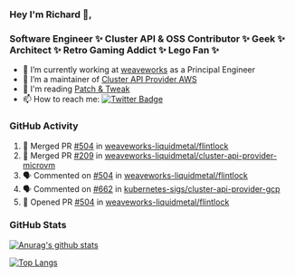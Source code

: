 ### Hey I'm Richard 👋, 

<h3 align="left">Software Engineer ✨ Cluster API & OSS Contributor ✨ Geek ✨ Architect ✨ Retro Gaming Addict ✨ Lego Fan ✨</h3>

- 🔭 I’m currently working at [weaveworks](https://github.com/weaveworks) as a Principal Engineer
- 👯 I’m a maintainer of [Cluster API Provider AWS](https://github.com/kubernetes-sigs/cluster-api-provider-aws)
- 💬 I'm reading [Patch & Tweak](https://bjooks.com/products/patch-tweak-exploring-modular-synthesis)
- 📫 How to reach me: [![Twitter Badge](https://img.shields.io/badge/-@fruit_case-00acee?style=flat&logo=Twitter&logoColor=white)](https://twitter.com/intent/follow?screen_name=fruit_case "Follow on Twitter")

### GitHub Activity 

<!--START_SECTION:activity-->
1. 🎉 Merged PR [#504](https://github.com/weaveworks-liquidmetal/flintlock/pull/504) in [weaveworks-liquidmetal/flintlock](https://github.com/weaveworks-liquidmetal/flintlock)
2. 🎉 Merged PR [#209](https://github.com/weaveworks-liquidmetal/cluster-api-provider-microvm/pull/209) in [weaveworks-liquidmetal/cluster-api-provider-microvm](https://github.com/weaveworks-liquidmetal/cluster-api-provider-microvm)
3. 🗣 Commented on [#504](https://github.com/weaveworks-liquidmetal/flintlock/issues/504) in [weaveworks-liquidmetal/flintlock](https://github.com/weaveworks-liquidmetal/flintlock)
4. 🗣 Commented on [#662](https://github.com/kubernetes-sigs/cluster-api-provider-gcp/issues/662) in [kubernetes-sigs/cluster-api-provider-gcp](https://github.com/kubernetes-sigs/cluster-api-provider-gcp)
5. 💪 Opened PR [#504](https://github.com/weaveworks-liquidmetal/flintlock/pull/504) in [weaveworks-liquidmetal/flintlock](https://github.com/weaveworks-liquidmetal/flintlock)
<!--END_SECTION:activity-->

### GitHub Stats

[![Anurag's github stats](https://github-readme-stats.vercel.app/api?username=richardcase&count_private=true&show_icons=true)](https://github.com/anuraghazra/github-readme-stats)

[![Top Langs](https://github-readme-stats.vercel.app/api/top-langs/?username=richardcase&hide=html&layout=compact)](https://github.com/anuraghazra/github-readme-stats)
